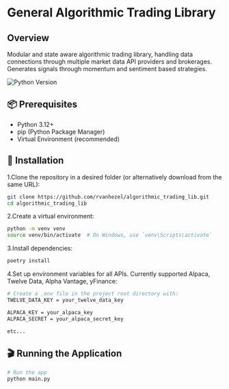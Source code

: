 
# General Algorithmic Trading Library

## Overview

Modular and state aware algorithmic trading library, handling data connections through multiple market data API providers and brokerages. Generates signals through momentum and sentiment based strategies.

![Python Version](https://img.shields.io/badge/Python-3.12%2B-green)
<!-- ![License](https://img.shields.io/badge/License-MIT-yellow) -->

## 📦 Prerequisites

- Python 3.12+
- pip (Python Package Manager)
- Virtual Environment (recommended)

## 🔧 Installation

1.Clone the repository in a desired folder (or alternatively download from the same URL):

```bash
git clone https://github.com/rvanhezel/algorithmic_trading_lib.git
cd algorithmic_trading_lib
```

2.Create a virtual environment:

```bash
python -m venv venv
source venv/bin/activate  # On Windows, use `venv\Scripts\activate`
```

3.Install dependencies:

```bash
poetry install
```

4.Set up environment variables for all APIs. Currently supported Alpaca, Twelve Data, Alpha Vantage, yFinance:

```bash
# Create a .env file in the project root directory with:
TWELVE_DATA_KEY = your_twelve_data_key

ALPACA_KEY = your_alpaca_key
ALPACA_SECRET = your_alpaca_secret_key

etc...
```

## 🎬 Running the Application

```bash
# Run the app
python main.py
```
